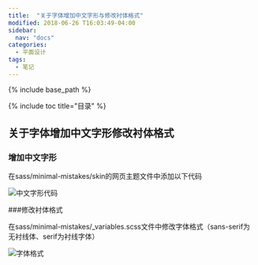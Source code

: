 ```yaml
---
title:  "关于字体增加中文字形与修改衬体格式"
modified: 2018-06-26 T16:03:49-04:00
sidebar:
  nav: "docs"
categories: 
  - 平面设计
tags:
  - 笔记
---
```


{% include base_path %}

{% include toc title="目录" %}


## 关于字体增加中文字形修改衬体格式

### 增加中文字形

在sass/minimal-mistakes/skin的网页主题文件中添加以下代码

![中文字形代码]({{site.url}}{{site.baseurl}}/images/中文字形代码.png)

###修改衬体格式

在sass/minimal-mistakes/_variables.scss文件中修改字体格式（sans-serif为无衬线体、serif为衬线字体）

![字体格式]({{site.url}}{{site.baseurl}}/images/字体格式.png)


